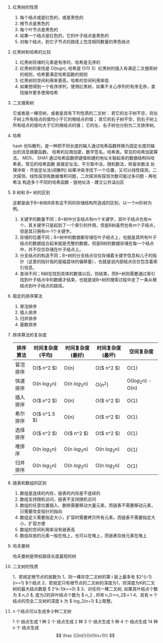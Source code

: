1. 红黑树的性质

    1) 每个结点或是红色的，或是黑色的
    2) 根节点是黑色的
    3) 每个叶节点是黑色的
    4) 如果一个结点是红色的，它的叶子结点是黑色的
    5) 对每个结点，到它子节点的路径上包含相同数量的黑色结点

2. 红黑树和哈希的比较

    1) 红黑树存储的元素是有序的，哈希是无序的
    2) 红黑树的查找是 O(logn), 哈希是 O(1)
    3）红黑树的插入有满足二叉搜索树的规则，哈希要满足哈希函数的规则
    4) 红黑树的空间利用率更高，哈希的空间利用率低
    5) 如果想得到一个有序序列，使用红黑树，如果不关心序列的有序无序，查找操作更多使用哈希

3. 二叉搜索树

    它或者是一棵空树，或者是具有下列性质的二叉树： 若它的左子树不空，则左子树上所有结点的值均小于它的根结点的值； 若它的右子树不空，则右子树上所有结点的值均大于它的根结点的值； 它的左、右子树也分别为二叉排序树。

4. 哈希

    hash 也叫散列，是一种把不同长度的输入通过哈希函数转换为固定长度的输出的消息摘要函数。
    哈希的应用加密，数字签名，哈希表。常见的哈希加密算法， MD5， SHA1
    通过哈希函数把键值和键的地址关联起来的数据结构叫哈希表，常见的哈希函数
    直接定址法，平方取中法，随机数法，除留余数法
    处理冲突
        - 开放定址法(闭散列)
            如果冲突寻找下一个位置，又可以线性探测，二次探测，线性探测有数据堆积问题，二次探测有探测次数可能过多问题
        - 再哈希法
            构造多个不同的哈希函数
        - 链地址法
        - 建立公共溢出区

5. B 树和 B+ 树的区别

    这都是由于B+树和B具有这不同的存储结构所造成的区别，以一个m阶树为例。
    1) 关键字的数量不同；B+树中分支结点有m个关键字，其叶子结点也有m个，其关键字只是起到了一个索引的作用，但是B树虽然也有m个子结点，但是其只拥有m-1个关键字。
    2) 存储的位置不同；B+树中的数据都存储在叶子结点上，也就是其所有叶子结点的数据组合起来就是完整的数据，但是B树的数据存储在每一个结点中，并不仅仅存储在叶子结点上。
    3) 分支结点的构造不同；B+树的分支结点仅仅存储着关键字信息和儿子的指针（这里的指针指的是磁盘块的偏移量），也就是说内部结点仅仅包含着索引信息。
    4) 查询不同；B树在找到具体的数值以后，则结束，而B+树则需要通过索引找到叶子结点中的数据才结束，也就是说B+树的搜索过程中走了一条从根结点到叶子结点的路径。

6. 稳定的排序算法

    1) 冒泡排序
    2) 插入排序
    3) 归并排序
    4) 基数排序

7. 排序算法的复杂度

    排序算法 | 时间复杂度(平均) | 时间复杂度(最好) | 时间复杂度(最坏) | 空间复杂度
    --- | --- | --- | --- | ---
    冒泡排序 | O($ n^2 $) | O(n) | O($ n^2 $) | O(1)
    快速排序 | O(n $log_2$n) | O(n $log_2$n) | O($n^2$) | O($log_2$n) - O(n)
    插入排序 | O($ n^2 $) | O(n) | O($ n^2 $) | O(1)
    希尔排序 | O($ n^1.5 $) | O(n) | O($ n^2 $) | O(1)
    选择排序 | O($ n^2 $) | O($ n^2 $) | O($ n^2 $) | O(1)
    堆排序 | O(n $log_2$n) | O(n $log_2$n) | O(n $log_2$n) | O(1)
    归并排序 | O(n $log_2$n) | O(n $log_2$n) | O(n $log_2$n) | O(1)

8. 链表和数组的区别

    1) 数组是连续的内存，链表的内存是不连续的
    2) 数组支持随机访问，链表不支持随机访问
    3) 数组的任意位置插入、删除需要移动大量元素，而链表不需要移动元素，只需要改变指针的指向
    4) 数组定义需要指定大小，扩容时需要拷贝所有元素，而链表不需要指定大小，扩容方便
    5) 数组的空间利用率没有链表高
    6) 数组存放的元素一般在栈上，也可以在堆上，而链表存放元素在堆上

9. 哈夫曼树

    哈夫曼树是带权路径长度最短的树

10. 二叉树的性质

    1、若规定根节点的层数为 1，则一棵非空二叉树的第 i 层上最多有 $2^{i-1} (i>=1) $个结点
    2、若规定只有根节点的二叉树的深度为1，则深度为K的二叉树的最大结点数是 $ 2^k-1(k>=0) $
    3、对任何一棵二叉树, 如果其叶结点个数为 $ n_0 $, 度为2的非叶结点个数为 $ n_2 $,则有$ n_0$＝$n_2$＋1
    4、具有 n 个结点的完全二叉树的深度 k 为 $ log_2(n+1) $上取整。

11. n 个结点可以生成多少种二叉树

    1 个 结点生成 1 种
    2 个 结点生成 2 种
    3 个 结点生成 5 种
    4 个 结点生成 14 种
    n 个 结点生成
    $$ \frac {(2n)!}{(n!)(n+1)!} $$
    